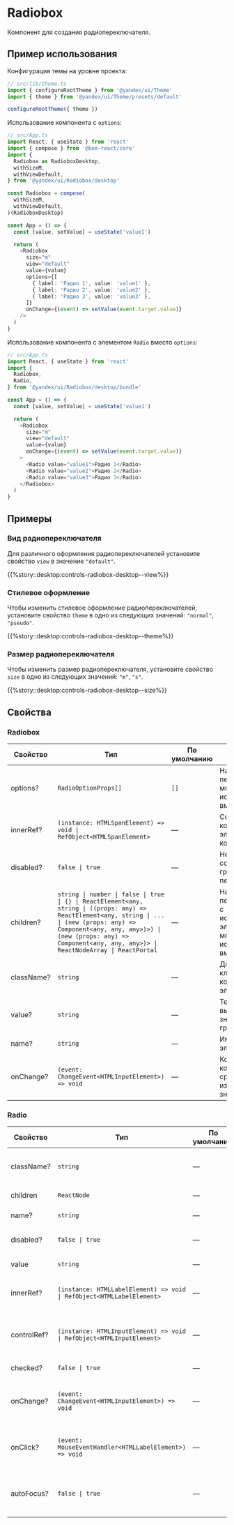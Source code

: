 # Radiobox



<!-- description:start -->
Компонент для создания радиопереключателя.
<!-- description:end -->

## Пример использования

Конфигурация темы на уровне проекта:

```ts
// src/lib/theme.ts
import { configureRootTheme } from '@yandex/ui/Theme'
import { theme } from '@yandex/ui/Theme/presets/default'

configureRootTheme({ theme })
```

Использование компонента с `options`:

```ts
// src/App.ts
import React, { useState } from 'react'
import { compose } from '@bem-react/core'
import {
  Radiobox as RadioboxDesktop,
  withSizeM,
  withViewDefault,
} from '@yandex/ui/Radiobox/desktop'

const Radiobox = compose(
  withSizeM,
  withViewDefault,
)(RadioboxDesktop)

const App = () => {
  const [value, setValue] = useState('value1')

  return (
    <Radiobox
      size="m"
      view="default"
      value={value}
      options={[
        { label: 'Радио 1', value: 'value1' },
        { label: 'Радио 2', value: 'value2' },
        { label: 'Радио 3', value: 'value3' },
      ]}
      onChange={(event) => setValue(event.target.value)}
    />
  )
}
```

Использование компонента с элементом `Radio` вместо `options`:

```ts
// src/App.ts
import React, { useState } from 'react'
import {
  Radiobox,
  Radio,
} from '@yandex/ui/Radiobox/desktop/bundle'

const App = () => {
  const [value, setValue] = useState('value1')

  return (
    <Radiobox
      size="m"
      view="default"
      value={value}
      onChange={(event) => setValue(event.target.value)}
    >
      <Radio value="value1">Радио 1</Radio>
      <Radio value="value2">Радио 2</Radio>
      <Radio value="value3">Радио 3</Radio>
    </Radiobox>
  )
}
```

## Примеры

### Вид радиопереключателя

Для различного оформления радиопереключателей установите свойство `view` в значение `"default"`.

{{%story::desktop:controls-radiobox-desktop--view%}}

### Стилевое оформление

Чтобы изменить стилевое оформление радиопереключателей, установите свойство `theme` в одно из следующих значений: `"normal"`, `"pseudo"`.

{{%story::desktop:controls-radiobox-desktop--theme%}}

### Размер радиопереключателя

Чтобы изменить размер радиопереключателя, установите свойство `size` в одно из следующих значений: `"m"`, `"s"`.

{{%story::desktop:controls-radiobox-desktop--size%}}

## Свойства

### Radiobox

<!-- props:start -->
| Свойство   | Тип                                                                                                                                                                                                                                                               | По умолчанию | Описание                                                                                    |
| ---------- | ----------------------------------------------------------------------------------------------------------------------------------------------------------------------------------------------------------------------------------------------------------------- | ------------ | ------------------------------------------------------------------------------------------- |
| options?   | `RadioOptionProps[]`                                                                                                                                                                                                                                              | `[]`         | Набор переключателей; можно использовать вместо `children`                                  |
| innerRef?  | `(instance: HTMLSpanElement) => void \| RefObject<HTMLSpanElement>`                                                                                                                                                                                               | —            | Ссылка на корневой DOM-элемент компонента                                                   |
| disabled?  | `false \| true`                                                                                                                                                                                                                                                   | —            | Неактивное состояние всей группы переключателей                                             |
| children?  | `string \| number \| false \| true \| {} \| ReactElement<any, string \| ((props: any) => ReactElement<any, string \| ... \| (new (props: any) => Component<any, any, any>)>) \| (new (props: any) => Component<any, any, any>)> \| ReactNodeArray \| ReactPortal` | —            | Набор переключателей c использованием элемента `Radio`; можно использовать вместо `options` |
| className? | `string`                                                                                                                                                                                                                                                          | —            | Дополнительный класс у корневого DOM-элемента                                               |
| value?     | `string`                                                                                                                                                                                                                                                          | —            | Текущее выбранное значение в группе                                                         |
| name?      | `string`                                                                                                                                                                                                                                                          | —            | Имя для всех элементов `Radio`                                                              |
| onChange?  | `(event: ChangeEvent<HTMLInputElement>) => void`                                                                                                                                                                                                                  | —            | Коллбек, который срабатывает при изменении значения                                         |
<!-- props:end -->

### Radio

| Свойство    | Тип                                                                   | По умолчанию | Описание                                            |
| ----------- | --------------------------------------------------------------------- | ------------ | --------------------------------------------------- |
| className?  | `string`                                                              | —            | Дополнительный класс у корневого DOM-элемента       |
| children    | `ReactNode`                                                           | —            | Текст подписи к переключателю                       |
| name?       | `string`                                                              | —            | Имя переключателя                                   |
| disabled?   | `false \| true`                                                       | —            | Неактивное состояние переключателя                  |
| value       | `string`                                                              | —            | Значение переключателя                              |
| innerRef?   | `(instance: HTMLLabelElement) => void \| RefObject<HTMLLabelElement>` | —            | Ссылка на корневой DOM-элемент компонента           |
| controlRef? | `(instance: HTMLInputElement) => void \| RefObject<HTMLInputElement>` | —            | Ссылка на нативный DOM-элемент нативного инпута     |
| checked?    | `false \| true`                                                       | —            | Состояние переключателя                             |
| onChange?   | `(event: ChangeEvent<HTMLInputElement>) => void`                      | —            | Коллбек, который срабатывает при изменении значения |
| onClick?    | `(event: MouseEventHandler<HTMLLabelElement>) => void`                | —            | Коллбек, который срабатывает при клике на контейнер |
| autoFocus?  | `false \| true`                                                       | —            | Устанавливает фокус в переключатель при монтировани |
